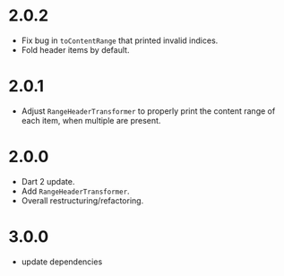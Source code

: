 # 2.0.2
* Fix bug in `toContentRange` that printed invalid indices.
* Fold header items by default.

# 2.0.1
* Adjust `RangeHeaderTransformer` to properly print the content range of each item,
when multiple are present.

# 2.0.0
* Dart 2 update.
* Add `RangeHeaderTransformer`.
* Overall restructuring/refactoring.

# 3.0.0

- update dependencies